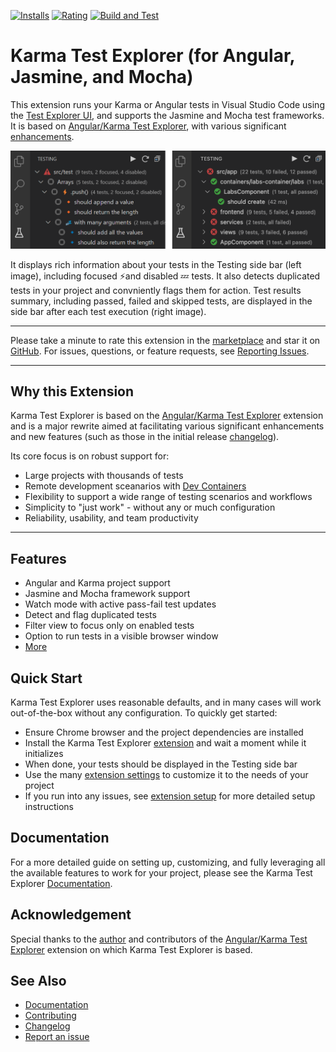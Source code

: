 
[![Installs](https://vsmarketplacebadge.apphb.com/installs-short/lucono.karma-test-explorer.svg)](https://marketplace.visualstudio.com/items?itemName=lucono.karma-test-explorer)
[![Rating](https://vsmarketplacebadge.apphb.com/rating-short/lucono.karma-test-explorer.svg)](https://marketplace.visualstudio.com/items?itemName=lucono.karma-test-explorer)
[![Build and Test](https://github.com/lucono/karma-test-explorer/actions/workflows/node.js.yml/badge.svg)](https://github.com/lucono/karma-test-explorer/actions/workflows/node.js.yml)

# Karma Test Explorer (for Angular, Jasmine, and Mocha)

This extension runs your Karma or Angular tests in Visual Studio Code using the [Test Explorer UI](https://marketplace.visualstudio.com/items?itemName=hbenl.vscode-test-explorer), and supports the Jasmine and Mocha test frameworks. It is based on [Angular/Karma Test Explorer](https://github.com/Raagh/angular-karma_test-explorer), with various significant [enhancements](#why-this-extension).

![Karma Test Explorer screenshot](./docs/img/sidebar.png)

It displays rich information about your tests in the Testing side bar (left image), including focused ⚡and disabled 💤 tests. It also detects duplicated tests in your project and convniently flags them for action. Test results summary, including passed, failed and skipped tests, are displayed in the side bar after each test execution (right image).

---
Please take a minute to rate this extension in the [marketplace](https://marketplace.visualstudio.com/items?itemName=lucono.karma-test-explorer) and star it on [GitHub](https://github.com/lucono/karma-test-explorer/stargazers). For issues, questions, or feature requests, see [Reporting Issues](./docs/documentation.md#reporting-issues).

---

## Why this Extension

Karma Test Explorer is based on the [Angular/Karma Test Explorer](https://github.com/Raagh/angular-karma_test-explorer) extension and is a major rewrite aimed at facilitating various significant enhancements and new features (such as those in the initial release [changelog](./CHANGELOG.md#010---sep-28-2021)). 

Its core focus is on robust support for:

- Large projects with thousands of tests
- Remote development sceanarios with [Dev Containers](https://code.visualstudio.com/docs/remote/containers)
- Flexibility to support a wide range of testing scenarios and workflows
- Simplicity to "just work" - without any or much configuration
- Reliability, usability, and team productivity

---

## Features

- Angular and Karma project support
- Jasmine and Mocha framework support
- Watch mode with active pass-fail test updates
- Detect and flag duplicated tests
- Filter view to focus only on enabled tests
- Option to run tests in a visible browser window
- [More](./docs/documentation.md#features)

## Quick Start

Karma Test Explorer uses reasonable defaults, and in many cases will work out-of-the-box without any configuration. To quickly get started:

- Ensure Chrome browser and the project dependencies are installed
- Install the Karma Test Explorer [extension](https://marketplace.visualstudio.com/items?itemName=lucono.karma-test-explorer) and wait a moment while it initializes
- When done, your tests should be displayed in the Testing side bar
- Use the many [extension settings](./docs/documentation.md#extension-settings) to customize it to the needs of your project
- If you run into any issues, see [extension setup](./docs/documentation.md#extension-setup) for more detailed setup instructions

## Documentation

For a more detailed guide on setting up, customizing, and fully leveraging all the available features to work for your project, please see the Karma Test Explorer [Documentation](./docs/documentation.md#documentation---karma-test-explorer).

## Acknowledgement

Special thanks to the [author](https://github.com/Raagh) and contributors of the [Angular/Karma Test Explorer](https://github.com/Raagh/angular-karma_test-explorer) extension on which Karma Test Explorer is based.

## See Also

- [Documentation](./docs/documentation.md#documentation---karma-test-explorer)
- [Contributing](./CONTRIBUTING.md#contributing---karma-test-explorer)
- [Changelog](./CHANGELOG.md#changelog)
- [Report an issue](./docs/documentation.md#reporting-issues)
